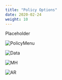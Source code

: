 ```yaml
---
title: "Policy Options"
date: 2020-02-24
weight: 10
---
```


Placeholder

![PolicyMenu](/images/mvscan/policyoptions01.jpg?classes=border,shadow)

![Data](/images/mvscan/policyoptions02.jpg?classes=border,shadow)

![MH](/images/mvscan/policyoptions03.jpg?classes=border,shadow)

![AR](/images/mvscan/policyoptions04.jpg?classes=border,shadow)
